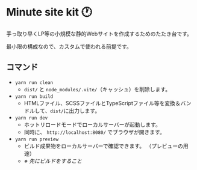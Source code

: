 # Minute site kit 🕐

手っ取り早くLP等の小規模な静的Webサイトを作成するためのたたき台です。

最小限の構成なので、カスタムで使われる前提です。


## コマンド

- `yarn run clean`
  - `dist/` と `node_modules/.vite/`（キャッシュ）を削除します。
- `yarn run build`
  - HTMLファイル、SCSSファイルとTypeScriptファイル等を変換＆バンドルして、`dist/`に出力します。
- `yarn run dev`
  - ホットリロードモードでローカルサーバーが起動します。
  - 同時に、 `http://localhost:8080/` でブラウザが開きます。
- `yarn run preview`
  - ビルド成果物をローカルサーバーで確認できます。 （プレビューの用途）
  - *※ 先にビルドをすること*
